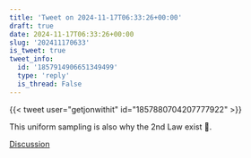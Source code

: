 ```yaml
---
title: 'Tweet on 2024-11-17T06:33:26+00:00'
draft: true
date: 2024-11-17T06:33:26+00:00
slug: '202411170633'
is_tweet: true
tweet_info:
  id: '1857914906651349499'
  type: 'reply'
  is_thread: False
---
```




{{< tweet user="getjonwithit" id="1857880704207777922" >}}

This uniform sampling is also why the 2nd Law exist 🙂.

[Discussion](https://x.com/sytelus/status/1857914906651349499)
